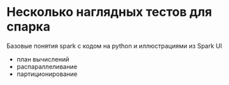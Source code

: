 # Несколько наглядных тестов для спарка

Базовые понятия spark с кодом на python и иллюстрациями из Spark UI
- план вычислений
- распараллеливание
- партиционирование


